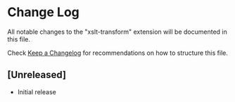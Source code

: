 # Change Log
All notable changes to the "xslt-transform" extension will be documented in this file.

Check [Keep a Changelog](http://keepachangelog.com/) for recommendations on how to structure this file.

## [Unreleased]
- Initial release

